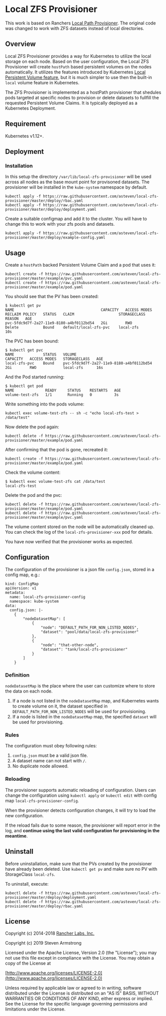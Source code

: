 # Local ZFS Provisioner

This work is based on Ranchers [Local Path Provisioner](https://github.com/rancher/local-path-provisioner).
The original code was changed to work with ZFS datasets instead of local directories.


## Overview

Local ZFS Provisioner provides a way for Kubernetes to utilize the local
storage on each node. Based on the user configuration, the Local ZFS Provisioner
will create `hostPath` based persistent volumes on the nodes automatically.
It utilizes the features introduced by Kubernetes [Local Persistent Volume feature](https://kubernetes.io/blog/2018/04/13/local-persistent-volumes-beta/),
but it is much simpler to use then the built-in `local` volume feature in Kubernetes.

The ZFS Provisioner is implemented as a hostPath provisioner that shedules pods
targeted at specific nodes to provision or delete datasets to fullfill the requested
Persistent Volume Claims. It is typically deployed as a Kubernetes Deployment.


## Requirement
Kubernetes v1.12+.

## Deployment

### Installation

In this setup the directory `/var/lib/local-zfs-provisioner` will be used across
all nodes as the base mount point for provisoned datasets.
The provisioner will be installed in the `kube-system` namespace by default.

```
kubectl apply -f https://raw.githubusercontent.com/asteven/local-zfs-provisioner/master/deploy/rbac.yaml
kubectl apply -f https://raw.githubusercontent.com/asteven/local-zfs-provisioner/master/deploy/deployment.yaml
```

Create a suitable configmap and add it to the cluster. You will have to change this to work
with your zfs pools and datasets.

```
kubectl apply -f https://raw.githubusercontent.com/asteven/local-zfs-provisioner/master/deploy/example-config.yaml
```

## Usage

Create a `hostPath` backed Persistent Volume Claim and a pod that uses it:

```
kubectl create -f https://raw.githubusercontent.com/asteven/local-zfs-provisioner/master/example/pvc.yaml
kubectl create -f https://raw.githubusercontent.com/asteven/local-zfs-provisioner/master/example/pod.yaml
```

You should see that the PV has been created:

```
$ kubectl get pv
NAME                                       CAPACITY   ACCESS MODES   RECLAIM POLICY   STATUS   CLAIM                    STORAGECLASS   REASON   AGE
pvc-5fdc9d7f-2a27-11e9-8180-a4bf0112bd54   2Gi        RWO            Delete           Bound    default/local-zfs-pvc    local-zfs               10s
```

The PVC has been bound:

```
$ kubectl get pvc
NAME             STATUS   VOLUME                                     CAPACITY   ACCESS MODES   STORAGECLASS   AGE
local-zfs-pvc    Bound    pvc-5fdc9d7f-2a27-11e9-8180-a4bf0112bd54   2Gi        RWO            local-zfs      16s
```

And the Pod started running:

```
$ kubectl get pod
NAME              READY     STATUS    RESTARTS   AGE
volume-test-zfs   1/1       Running   0          3s
```

Write something into the pods volume:

```
kubectl exec volume-test-zfs -- sh -c "echo local-zfs-test > /data/test"
```

Now delete the pod again:

```
kubectl delete -f https://raw.githubusercontent.com/asteven/local-zfs-provisioner/master/example/pod.yaml
```

After confirming that the pod is gone, recreated it:

```
kubectl create -f https://raw.githubusercontent.com/asteven/local-zfs-provisioner/master/example/pod.yaml
```

Check the volume content:

```
$ kubectl exec volume-test-zfs cat /data/test
local-zfs-test
```

Delete the pod and the pvc:

```
kubectl delete -f https://raw.githubusercontent.com/asteven/local-zfs-provisioner/master/example/pod.yaml
kubectl delete -f https://raw.githubusercontent.com/asteven/local-zfs-provisioner/master/example/pvc.yaml
```

The volume content stored on the node will be automatically cleaned up. You can check the log of the `local-zfs-provisioner-xxx` pod for details.

You have now verified that the provisioner works as expected.


## Configuration

The configuration of the provisioner is a json file `config.json`, stored in a config map, e.g.:
```
kind: ConfigMap
apiVersion: v1
metadata:
  name: local-zfs-provisioner-config
  namespace: kube-system
data:
  config.json: |-
    {
        "nodeDatasetMap": [
            {
                "node": "DEFAULT_PATH_FOR_NON_LISTED_NODES",
                "dataset": "pool/data/local-zfs-provisioner"
            },
            {
                "node": "that-other-node",
                "dataset": "tank/local-zfs-provisioner"
            }
        ]
    }

```

### Definition
`nodeDatasetMap` is the place where the user can customize where to store the data on each node.
1. If a node is not listed in the `nodeDatasetMap` map, and Kubernetes wants to create volume on it, the dataset specified in `DEFAULT_PATH_FOR_NON_LISTED_NODES` will be used for provisioning.
2. If a node is listed in the `nodeDatasetMap` map, the specified `dataset` will be used for provisioning.

### Rules
The configuration must obey following rules:
1. `config.json` must be a valid json file.
2. A dataset name can not start with `/`.
3. No duplicate node allowed.

### Reloading

The provisioner supports automatic reloading of configuration. Users can change the configuration using `kubectl apply` or `kubectl edit` with config map `local-zfs-provisioner-config`.

When the provisioner detects configuration changes, it will try to load the new configuration.

If the reload fails due to some reason, the provisioner will report error in the log, and **continue using the last valid configuration for provisioning in the meantime**.

## Uninstall

Before uninstallation, make sure that the PVs created by the provisioner have already been deleted. Use `kubectl get pv` and make sure no PV with StorageClass `local-zfs`.

To uninstall, execute:

```
kubectl delete -f https://raw.githubusercontent.com/asteven/local-zfs-provisioner/master/deploy/deployment.yaml
kubectl delete -f https://raw.githubusercontent.com/asteven/local-zfs-provisioner/master/deploy/rbac.yaml
```

## License

Copyright (c) 2014-2018  [Rancher Labs, Inc.](http://rancher.com/)

Copyright (c) 2019 Steven Armstrong

Licensed under the Apache License, Version 2.0 (the "License"); you may not use this file except in compliance with the License. You may obtain a copy of the License at

[http://www.apache.org/licenses/LICENSE-2.0](http://www.apache.org/licenses/LICENSE-2.0)

Unless required by applicable law or agreed to in writing, software distributed under the License is distributed on an "AS IS" BASIS, WITHOUT WARRANTIES OR CONDITIONS OF ANY KIND, either express or implied. See the License for the specific language governing permissions and limitations under the License.
